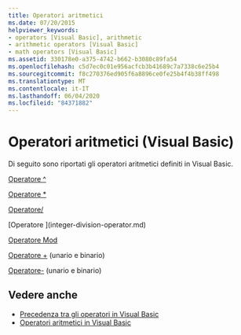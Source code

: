 ```yaml
---
title: Operatori aritmetici
ms.date: 07/20/2015
helpviewer_keywords:
- operators [Visual Basic], arithmetic
- arithmetic operators [Visual Basic]
- math operators [Visual Basic]
ms.assetid: 330178e0-a375-4742-b662-b3080c89fa54
ms.openlocfilehash: c5d7ec0c01e956acfcb3b41689c7a7338c6e25b4
ms.sourcegitcommit: f8c270376ed905f6a8896ce0fe25b4f4b38ff498
ms.translationtype: MT
ms.contentlocale: it-IT
ms.lasthandoff: 06/04/2020
ms.locfileid: "84371882"
---
```

# <a name="arithmetic-operators-visual-basic"></a>Operatori aritmetici (Visual Basic)
Di seguito sono riportati gli operatori aritmetici definiti in Visual Basic.  
  
 [Operatore ^](exponentiation-operator.md)  
  
 [Operatore *](multiplication-operator.md)  
  
 [Operatore/](floating-point-division-operator.md)  
  
 [Operatore \](integer-division-operator.md)  
  
 [Operatore Mod](mod-operator.md)  
  
 [Operatore +](addition-operator.md) (unario e binario)  
  
 [Operatore-](subtraction-operator.md) (unario e binario)  
  
## <a name="see-also"></a>Vedere anche

- [Precedenza tra gli operatori in Visual Basic](operator-precedence.md)
- [Operatori aritmetici in Visual Basic](../../programming-guide/language-features/operators-and-expressions/arithmetic-operators.md)
